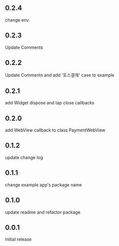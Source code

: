 ## 0.2.4
 change env.

## 0.2.3
 Update Comments

## 0.2.2
 Update Comments and add '토스결제' case to example

## 0.2.1
 add Widget dispose and tap close callbacks

## 0.2.0
 add WebView callback to class PaymentWebView

## 0.1.2
 update change log

## 0.1.1
 change example app's package name

## 0.1.0
 update readme and refactor package

## 0.0.1
 initial release
